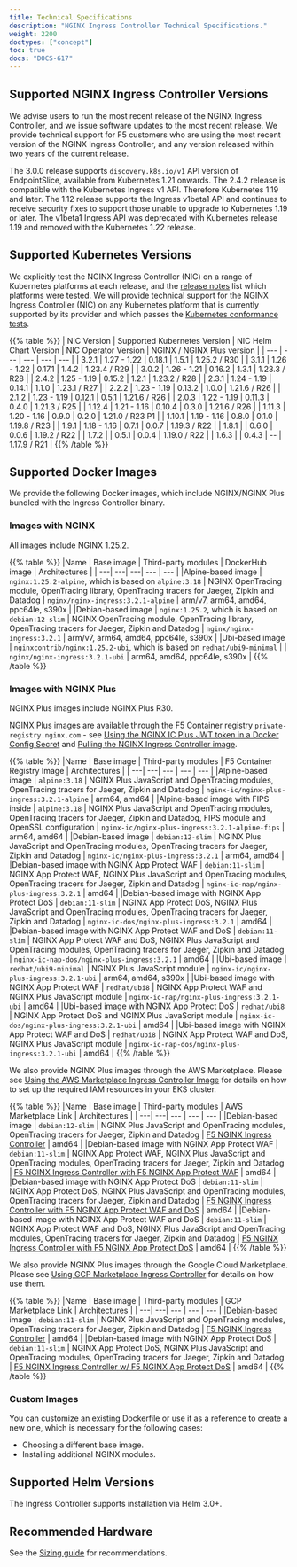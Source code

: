 ```yaml
---
title: Technical Specifications
description: "NGINX Ingress Controller Technical Specifications."
weight: 2200
doctypes: ["concept"]
toc: true
docs: "DOCS-617"
---
```



## Supported NGINX Ingress Controller Versions

We advise users to run the most recent release of the NGINX Ingress Controller, and we issue software updates to the most recent release. We provide technical support for F5 customers who are using the most recent version of the NGINX Ingress Controller, and any version released within two years of the current release.

The 3.0.0 release supports `discovery.k8s.io/v1` API version of EndpointSlice, available from Kubernetes 1.21 onwards.
The 2.4.2 release is compatible with the Kubernetes Ingress v1 API. Therefore Kubernetes 1.19 and later.
The 1.12 release supports the Ingress v1beta1 API and continues to receive security fixes to support those unable to upgrade to Kubernetes 1.19 or later. The v1beta1 Ingress API was deprecated with Kubernetes release 1.19 and removed with the Kubernetes 1.22 release.

## Supported Kubernetes Versions

We explicitly test the NGINX Ingress Controller (NIC) on a range of Kubernetes platforms at each release, and the [release notes](/nginx-ingress-controller/releases) list which platforms were tested. We will provide technical support for the NGINX Ingress Controller (NIC) on any Kubernetes platform that is currently supported by its provider and which passes the [Kubernetes conformance tests](https://www.cncf.io/certification/software-conformance/).

{{% table %}}
| NIC Version | Supported Kubernetes Version | NIC Helm Chart Version | NIC Operator Version | NGINX / NGINX Plus version |
| --- | --- | --- | --- | --- |
| 3.2.1 | 1.27 - 1.22 | 0.18.1 | 1.5.1 | 1.25.2 / R30 |
| 3.1.1 | 1.26 - 1.22 | 0.17.1 | 1.4.2 | 1.23.4 / R29 |
| 3.0.2 | 1.26 - 1.21 | 0.16.2 | 1.3.1 | 1.23.3 / R28 |
| 2.4.2 | 1.25 - 1.19 | 0.15.2 | 1.2.1 | 1.23.2 / R28 |
| 2.3.1 | 1.24 - 1.19 | 0.14.1 | 1.1.0 | 1.23.1 / R27 |
| 2.2.2 | 1.23 - 1.19 | 0.13.2 | 1.0.0 | 1.21.6 / R26 |
| 2.1.2 | 1.23 - 1.19 | 0.12.1 | 0.5.1 | 1.21.6 / R26 |
| 2.0.3 | 1.22 - 1.19 | 0.11.3 | 0.4.0 | 1.21.3 / R25 |
| 1.12.4 | 1.21 - 1.16 | 0.10.4 | 0.3.0 | 1.21.6 / R26 |
| 1.11.3 | 1.20 - 1.16 | 0.9.0 | 0.2.0 | 1.21.0 / R23 P1 |
| 1.10.1 | 1.19 - 1.16 | 0.8.0 | 0.1.0 | 1.19.8 / R23 |
| 1.9.1 | 1.18 - 1.16 | 0.7.1 | 0.0.7 | 1.19.3 / R22 |
| 1.8.1 |  | 0.6.0 | 0.0.6 | 1.19.2 / R22 |
| 1.7.2 |  | 0.5.1 | 0.0.4 | 1.19.0 / R22 |
| 1.6.3 |  | 0.4.3 | -- | 1.17.9 / R21 |
{{% /table %}}

## Supported Docker Images

We provide the following Docker images, which include NGINX/NGINX Plus bundled with the Ingress Controller binary.

### Images with NGINX

All images include NGINX 1.25.2.

{{% table %}}
|Name | Base image | Third-party modules | DockerHub image | Architectures |
| ---| ---| ---| --- | --- |
|Alpine-based image | ``nginx:1.25.2-alpine``, which is based on ``alpine:3.18`` | NGINX OpenTracing module, OpenTracing library, OpenTracing tracers for Jaeger, Zipkin and Datadog | ``nginx/nginx-ingress:3.2.1-alpine`` | arm/v7, arm64, amd64, ppc64le, s390x |
|Debian-based image | ``nginx:1.25.2``, which is based on ``debian:12-slim`` | NGINX OpenTracing module, OpenTracing library, OpenTracing tracers for Jaeger, Zipkin and Datadog | ``nginx/nginx-ingress:3.2.1`` | arm/v7, arm64, amd64, ppc64le, s390x |
|Ubi-based image | ``nginxcontrib/nginx:1.25.2-ubi``, which is based on ``redhat/ubi9-minimal`` |  | ``nginx/nginx-ingress:3.2.1-ubi`` | arm64, amd64, ppc64le, s390x |
{{% /table %}}

### Images with NGINX Plus

NGINX Plus images include NGINX Plus R30.

NGINX Plus images are available through the F5 Container registry `private-registry.nginx.com` - see [Using the NGINX IC Plus JWT token in a Docker Config Secret](/nginx-ingress-controller/installation/using-the-jwt-token-docker-secret) and [Pulling the NGINX Ingress Controller image](/nginx-ingress-controller/installation/pulling-ingress-controller-image).

{{% table %}}
|Name | Base image | Third-party modules | F5 Container Registry Image | Architectures |
| ---| ---| --- | --- | --- |
|Alpine-based image | ``alpine:3.18`` | NGINX Plus JavaScript and OpenTracing modules, OpenTracing tracers for Jaeger, Zipkin and Datadog | `nginx-ic/nginx-plus-ingress:3.2.1-alpine` | arm64, amd64 |
|Alpine-based image with FIPS inside | ``alpine:3.18`` | NGINX Plus JavaScript and OpenTracing modules, OpenTracing tracers for Jaeger, Zipkin and Datadog, FIPS module and OpenSSL configuration | `nginx-ic/nginx-plus-ingress:3.2.1-alpine-fips` | arm64, amd64 |
|Debian-based image | ``debian:12-slim`` | NGINX Plus JavaScript and OpenTracing modules, OpenTracing tracers for Jaeger, Zipkin and Datadog | `nginx-ic/nginx-plus-ingress:3.2.1` | arm64, amd64 |
|Debian-based image with NGINX App Protect WAF | ``debian:11-slim`` | NGINX App Protect WAF, NGINX Plus JavaScript and OpenTracing modules, OpenTracing tracers for Jaeger, Zipkin and Datadog | `nginx-ic-nap/nginx-plus-ingress:3.2.1` | amd64 |
|Debian-based image with NGINX App Protect DoS | ``debian:11-slim`` | NGINX App Protect DoS, NGINX Plus JavaScript and OpenTracing modules, OpenTracing tracers for Jaeger, Zipkin and Datadog | `nginx-ic-dos/nginx-plus-ingress:3.2.1` | amd64 |
|Debian-based image with NGINX App Protect WAF and DoS | ``debian:11-slim`` | NGINX App Protect WAF and DoS, NGINX Plus JavaScript and OpenTracing modules, OpenTracing tracers for Jaeger, Zipkin and Datadog | `nginx-ic-nap-dos/nginx-plus-ingress:3.2.1` | amd64 |
|Ubi-based image | ``redhat/ubi9-minimal`` | NGINX Plus JavaScript module | `nginx-ic/nginx-plus-ingress:3.2.1-ubi` | arm64, amd64, s390x |
|Ubi-based image with NGINX App Protect WAF | ``redhat/ubi8`` | NGINX App Protect WAF and NGINX Plus JavaScript module | `nginx-ic-nap/nginx-plus-ingress:3.2.1-ubi` | amd64 |
|Ubi-based image with NGINX App Protect DoS | ``redhat/ubi8`` | NGINX App Protect DoS and NGINX Plus JavaScript module | `nginx-ic-dos/nginx-plus-ingress:3.2.1-ubi` | amd64 |
|Ubi-based image with NGINX App Protect WAF and DoS | ``redhat/ubi8`` | NGINX App Protect WAF and DoS, NGINX Plus JavaScript module | `nginx-ic-nap-dos/nginx-plus-ingress:3.2.1-ubi` | amd64 |
{{% /table %}}

We also provide NGINX Plus images through the AWS Marketplace. Please see [Using the AWS Marketplace Ingress Controller Image](/nginx-ingress-controller/installation/using-aws-marketplace-image/) for details on how to set up the required IAM resources in your EKS cluster.

{{% table %}}
|Name | Base image | Third-party modules | AWS Marketplace Link | Architectures |
| ---| ---| --- | --- | --- |
|Debian-based image | ``debian:12-slim`` | NGINX Plus JavaScript and OpenTracing modules, OpenTracing tracers for Jaeger, Zipkin and Datadog | [F5 NGINX Ingress Controller](https://aws.amazon.com/marketplace/pp/prodview-fx3faxl7zqeau) | amd64 |
|Debian-based image with NGINX App Protect WAF | ``debian:11-slim`` | NGINX App Protect WAF, NGINX Plus JavaScript and OpenTracing modules, OpenTracing tracers for Jaeger, Zipkin and Datadog | [F5 NGINX Ingress Controller with F5 NGINX App Protect WAF](https://aws.amazon.com/marketplace/pp/prodview-vnrnxbf6u3nra) | amd64 |
|Debian-based image with NGINX App Protect DoS | ``debian:11-slim`` | NGINX App Protect DoS, NGINX Plus JavaScript and OpenTracing modules, OpenTracing tracers for Jaeger, Zipkin and Datadog | [F5 NGINX Ingress Controller with F5 NGINX App Protect WAF and DoS](https://aws.amazon.com/marketplace/pp/prodview-yltaqwzwrnhco) | amd64 |
|Debian-based image with NGINX App Protect WAF and DoS | ``debian:11-slim`` | NGINX App Protect WAF and DoS, NGINX Plus JavaScript and OpenTracing modules, OpenTracing tracers for Jaeger, Zipkin and Datadog | [F5 NGINX Ingress Controller with F5 NGINX App Protect DoS](https://aws.amazon.com/marketplace/pp/prodview-sghjw2csktega) | amd64 |
{{% /table %}}

We also provide NGINX Plus images through the Google Cloud Marketplace. Please see [Using GCP Marketplace Ingress Controller](/nginx-ingress-controller/installation/using-gcp-marketplace-package/) for details on how use them.

{{% table %}}
|Name | Base image | Third-party modules | GCP Marketplace Link | Architectures |
| ---| ---| --- | --- | --- |
|Debian-based image | ``debian:11-slim`` | NGINX Plus JavaScript and OpenTracing modules, OpenTracing tracers for Jaeger, Zipkin and Datadog | [F5 NGINX Ingress Controller](https://console.cloud.google.com/marketplace/product/f5-7626-networks-public/nginx-ingress-plus) | amd64 |
|Debian-based image with NGINX App Protect DoS | ``debian:11-slim`` | NGINX App Protect DoS, NGINX Plus JavaScript and OpenTracing modules, OpenTracing tracers for Jaeger, Zipkin and Datadog | [F5 NGINX Ingress Controller w/ F5 NGINX App Protect DoS](https://console.cloud.google.com/marketplace/product/f5-7626-networks-public/nginx-ingress-plus-dos) | amd64 |
{{% /table %}}

### Custom Images

You can customize an existing Dockerfile or use it as a reference to create a new one, which is necessary for the following cases:

* Choosing a different base image.
* Installing additional NGINX modules.

## Supported Helm Versions

The Ingress Controller supports installation via Helm 3.0+.

## Recommended Hardware

See the [Sizing guide](https://www.nginx.com/resources/datasheets/nginx-ingress-controller-kubernetes-sizing-guide/) for recommendations.
